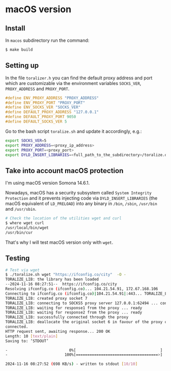 # macOS version

## Install

In `macos` subdirectory run the command:

```bash
$ make build
```

## Setting up

In the file `toralizer.h` you can find the default proxy address and port which
are customizable via the environment variables `SOCKS_VER`, `PROXY_ADDRESS` and
`PROXY_PORT`.

```c
#define ENV_PROXY_ADDRESS "PROXY_ADDRESS"
#define ENV_PROXY_PORT "PROXY_PORT"
#define ENV_SOCKS_VER "SOCKS_VER"
#define DEFAULT_PROXY_ADDRESS "127.0.0.1"
#define DEFAULT_PROXY_PORT 9050
#define DEFAULT_SOCKS_VER 5
```

Go to the bash script `toralize.sh` and update it accordingly, e.g.:

```bash
export SOCKS_VER=5
export PROXY_ADDRESS=<proxy_ip_address>
export PROXY_PORT=<proxy_port>
export DYLD_INSERT_LIBRARIES=<full_path_to_the_subdirectory>/toralize.dylib
```

## Take into account macOS protection

I'm using macOS version Somona 14.6.1.

Nowadays, macOS has a security subsystem called `System Integrity Protection`
and it prevents injecting code via `DYLD_INSERT_LIBRARIES` (the macOS equivalent
of `LD_PRELOAD`) into any binary in `/bin`, `/sbin`, `/usr/bin` and `/usr/sbin`.

```bash
# Check the location of the utilities wget and curl
$ where wget curl
/usr/local/bin/wget
/usr/bin/cur
```

That's why I will test macOS version only with `wget`.

## Testing

```bash
# Test via wget
$ ./toralize.sh wget "https://ifconfig.co/city"  -O -
TORALIZE_LIB: the library has been loaded
--2024-11-16 08:27:51--  https://ifconfig.co/city
Resolving ifconfig.co (ifconfig.co)... 104.21.54.91, 172.67.168.106
Connecting to ifconfig.co (ifconfig.co)|104.21.54.91|:443... TORALIZE_LIB: original socket: 6, IPv4: 104.21.54.91, port: 443
TORALIZE_LIB: created proxy socket 7
TORALIZE_LIB: connecting to SOCKS5 proxy server 127.0.0.1:62494 ... connected
TORALIZE_LIB: waiting for response1 from the proxy ... ready
TORALIZE_LIB: waiting for response2 from the proxy ... ready
TORALIZE_LIB: successfully connected through the proxy
TORALIZE_LIB: deallocate the original socket 6 in favour of the proxy one 7
connected.
HTTP request sent, awaiting response... 200 OK
Length: 10 [text/plain]
Saving to: ‘STDOUT’

-                           0%[                                     ]       0  --.-KB/s               Amsterdam
-                         100%[====================================>]      10  --.-KB/s    in 0s

2024-11-16 08:27:52 (698 KB/s) - written to stdout [10/10]
```